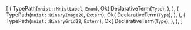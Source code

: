 [
    (
        TypePath(`mnist::MnistLabel`, `Enum`),
        Ok(
            DeclarativeTerm(`Type`),
        ),
    ),
    (
        TypePath(`mnist::BinaryImage28`, `Extern`),
        Ok(
            DeclarativeTerm(`Type`),
        ),
    ),
    (
        TypePath(`mnist::BinaryGrid28`, `Extern`),
        Ok(
            DeclarativeTerm(`Type`),
        ),
    ),
]